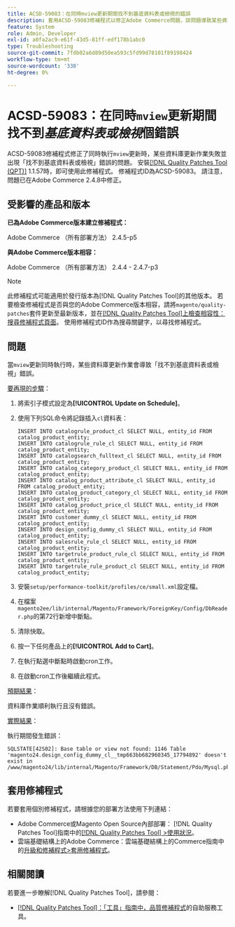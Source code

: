 ```yaml
---
title: ACSD-59083：在同時mview更新期間找不到基底資料表或檢視的錯誤
description: 套用ACSD-59083修補程式以修正Adobe Commerce問題，該問題導致某些資料庫更新作業失敗，並出現錯誤「找不到基底資料表或檢視」。
feature: System
role: Admin, Developer
exl-id: a0fa2ac9-e61f-43d5-81ff-edf178b1abc0
type: Troubleshooting
source-git-commit: 7fdb02a6d89d50ea593c5fd99d78101f89198424
workflow-type: tm+mt
source-wordcount: '338'
ht-degree: 0%

---
```


# ACSD-59083：在同時`mview`更新期間找不到&#x200B;*基底資料表或檢視*&#x200B;個錯誤

ACSD-59083修補程式修正了同時執行`mview`更新時，某些資料庫更新作業失敗並出現「找不到基底資料表或檢視」錯誤的問題。 安裝[[!DNL Quality Patches Tool (QPT)]](/help/tools/quality-patches-tool/quality-patches-tool-to-self-serve-quality-patches.md) 1.1.57時，即可使用此修補程式。 修補程式ID為ACSD-59083。 請注意，問題已在Adobe Commerce 2.4.8中修正。

## 受影響的產品和版本

**已為Adobe Commerce版本建立修補程式：**

Adobe Commerce （所有部署方法） 2.4.5-p5

**與Adobe Commerce版本相容：**

Adobe Commerce （所有部署方法） 2.4.4 - 2.4.7-p3

>[!NOTE]
>
>此修補程式可能適用於發行版本為[!DNL Quality Patches Tool]的其他版本。 若要檢查修補程式是否與您的Adobe Commerce版本相容，請將`magento/quality-patches`套件更新至最新版本，並在[[!DNL Quality Patches Tool]上檢查相容性：搜尋修補程式頁面](https://experienceleague.adobe.com/tools/commerce-quality-patches/index.html?lang=zh-Hant)。 使用修補程式ID作為搜尋關鍵字，以尋找修補程式。

## 問題

當`mview`更新同時執行時，某些資料庫更新作業會導致「找不到基底資料表或檢視」錯誤。

<u>要再現的步驟</u>：

1. 將索引子模式設定為&#x200B;**[!UICONTROL Update on Schedule]**。
1. 使用下列SQL命令將記錄插入`cl`資料表：

   ```
   INSERT INTO catalogrule_product_cl SELECT NULL, entity_id FROM catalog_product_entity;
   INSERT INTO catalogrule_rule_cl SELECT NULL, entity_id FROM catalog_product_entity;
   INSERT INTO catalogsearch_fulltext_cl SELECT NULL, entity_id FROM catalog_product_entity;
   INSERT INTO catalog_category_product_cl SELECT NULL, entity_id FROM catalog_product_entity;
   INSERT INTO catalog_product_attribute_cl SELECT NULL, entity_id FROM catalog_product_entity;
   INSERT INTO catalog_product_category_cl SELECT NULL, entity_id FROM catalog_product_entity;
   INSERT INTO catalog_product_price_cl SELECT NULL, entity_id FROM catalog_product_entity;
   INSERT INTO customer_dummy_cl SELECT NULL, entity_id FROM catalog_product_entity;
   INSERT INTO design_config_dummy_cl SELECT NULL, entity_id FROM catalog_product_entity;
   INSERT INTO salesrule_rule_cl SELECT NULL, entity_id FROM catalog_product_entity;
   INSERT INTO targetrule_product_rule_cl SELECT NULL, entity_id FROM catalog_product_entity;
   INSERT INTO targetrule_rule_product_cl SELECT NULL, entity_id FROM catalog_product_entity;
   ```

1. 安裝`setup/performance-toolkit/profiles/ce/small.xml`設定檔。
1. 在檔案`magento2ee/lib/internal/Magento/Framework/ForeignKey/Config/DbReader.php`的第72行新增中斷點。
1. 清除快取。
1. 按一下任何產品上的&#x200B;**[!UICONTROL Add to Cart]**。
1. 在執行點選中斷點時啟動cron工作。
1. 在啟動cron工作後繼續此程式。

<u>預期結果</u>：

資料庫作業順利執行且沒有錯誤。

<u>實際結果</u>：

執行期間發生錯誤：

```
SQLSTATE[42S02]: Base table or view not found: 1146 Table 'magento24.design_config_dummy_cl__tmp663bb682960345_17794892' doesn't exist in /www/magento24/lib/internal/Magento/Framework/DB/Statement/Pdo/Mysql.php:90
```

## 套用修補程式

若要套用個別修補程式，請根據您的部署方法使用下列連結：

* Adobe Commerce或Magento Open Source內部部署： [!DNL Quality Patches Tool]指南中的[[!DNL Quality Patches Tool] >使用狀況](/help/tools/quality-patches-tool/usage.md)。
* 雲端基礎結構上的Adobe Commerce：雲端基礎結構上的Commerce指南中的[升級和修補程式>套用修補程式](https://experienceleague.adobe.com/docs/commerce-cloud-service/user-guide/develop/upgrade/apply-patches.html?lang=zh-Hant)。


## 相關閱讀

若要進一步瞭解[!DNL Quality Patches Tool]，請參閱：

* [[!DNL Quality Patches Tool]：「工具」指南中，品質修補程式](/help/tools/quality-patches-tool/quality-patches-tool-to-self-serve-quality-patches.md)的自助服務工具。
